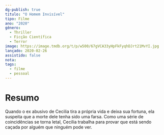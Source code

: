 ```yaml
---
dg-publish: true
titulo: "O Homem Invisível"
tipo: Filme
ano: "2020"
gênero:
  - Thriller
  - Ficção Científica
  - Terror
image: https://image.tmdb.org/t/p/w500/67gVCA33yHpFkFyqhDJrt21MvYI.jpg
lançado: 2020-02-26
assistido: false
nota:
tags:
  - filme
  - pessoal
---
```

# Resumo
Quando o ex abusivo de Cecilia tira a própria vida e deixa sua fortuna, ela suspeita que a morte dele tenha sido uma farsa. Como uma série de coincidências se torna letal, Cecilia trabalha para provar que está sendo caçada por alguém que ninguém pode ver.
